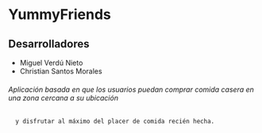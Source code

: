 # YummyFriends

## Desarrolladores
  - Miguel Verdú Nieto
  - Christian Santos Morales

###### Aplicación basada en que los usuarios puedan comprar comida casera en una zona cercana a su ubicación 
      y disfrutar al máximo del placer de comida recién hecha.
